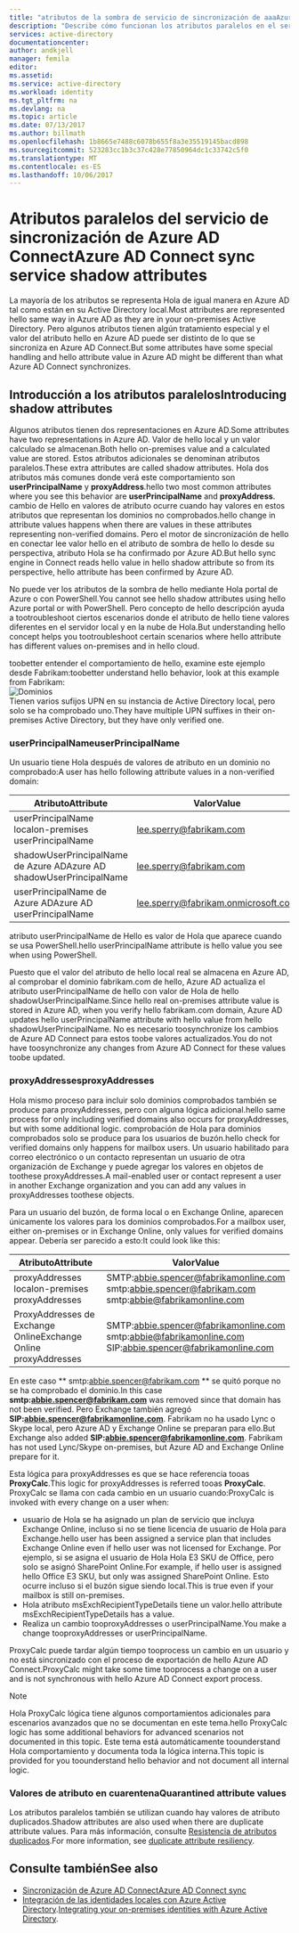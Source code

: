```yaml
---
title: "atributos de la sombra de servicio de sincronización de aaaAzure AD Connect | Documentos de Microsoft"
description: "Describe cómo funcionan los atributos paralelos en el servicio de sincronización de Azure AD Connect."
services: active-directory
documentationcenter: 
author: andkjell
manager: femila
editor: 
ms.assetid: 
ms.service: active-directory
ms.workload: identity
ms.tgt_pltfrm: na
ms.devlang: na
ms.topic: article
ms.date: 07/13/2017
ms.author: billmath
ms.openlocfilehash: 1b8665e7488c6078b655f8a3e35519145bacd898
ms.sourcegitcommit: 523283cc1b3c37c428e77850964dc1c33742c5f0
ms.translationtype: MT
ms.contentlocale: es-ES
ms.lasthandoff: 10/06/2017
---
```

# <a name="azure-ad-connect-sync-service-shadow-attributes"></a><span data-ttu-id="c060a-103">Atributos paralelos del servicio de sincronización de Azure AD Connect</span><span class="sxs-lookup"><span data-stu-id="c060a-103">Azure AD Connect sync service shadow attributes</span></span>
<span data-ttu-id="c060a-104">La mayoría de los atributos se representa Hola de igual manera en Azure AD tal como están en su Active Directory local.</span><span class="sxs-lookup"><span data-stu-id="c060a-104">Most attributes are represented hello same way in Azure AD as they are in your on-premises Active Directory.</span></span> <span data-ttu-id="c060a-105">Pero algunos atributos tienen algún tratamiento especial y el valor del atributo hello en Azure AD puede ser distinto de lo que se sincroniza en Azure AD Connect.</span><span class="sxs-lookup"><span data-stu-id="c060a-105">But some attributes have some special handling and hello attribute value in Azure AD might be different than what Azure AD Connect synchronizes.</span></span>

## <a name="introducing-shadow-attributes"></a><span data-ttu-id="c060a-106">Introducción a los atributos paralelos</span><span class="sxs-lookup"><span data-stu-id="c060a-106">Introducing shadow attributes</span></span>
<span data-ttu-id="c060a-107">Algunos atributos tienen dos representaciones en Azure AD.</span><span class="sxs-lookup"><span data-stu-id="c060a-107">Some attributes have two representations in Azure AD.</span></span> <span data-ttu-id="c060a-108">Valor de hello local y un valor calculado se almacenan.</span><span class="sxs-lookup"><span data-stu-id="c060a-108">Both hello on-premises value and a calculated value are stored.</span></span> <span data-ttu-id="c060a-109">Estos atributos adicionales se denominan atributos paralelos.</span><span class="sxs-lookup"><span data-stu-id="c060a-109">These extra attributes are called shadow attributes.</span></span> <span data-ttu-id="c060a-110">Hola dos atributos más comunes donde verá este comportamiento son **userPrincipalName** y **proxyAddress**.</span><span class="sxs-lookup"><span data-stu-id="c060a-110">hello two most common attributes where you see this behavior are **userPrincipalName** and **proxyAddress**.</span></span> <span data-ttu-id="c060a-111">cambio de Hello en valores de atributo ocurre cuando hay valores en estos atributos que representan los dominios no comprobados.</span><span class="sxs-lookup"><span data-stu-id="c060a-111">hello change in attribute values happens when there are values in these attributes representing non-verified domains.</span></span> <span data-ttu-id="c060a-112">Pero el motor de sincronización de hello en conectar lee valor hello en el atributo de sombra de hello lo desde su perspectiva, atributo Hola se ha confirmado por Azure AD.</span><span class="sxs-lookup"><span data-stu-id="c060a-112">But hello sync engine in Connect reads hello value in hello shadow attribute so from its perspective, hello attribute has been confirmed by Azure AD.</span></span>

<span data-ttu-id="c060a-113">No puede ver los atributos de la sombra de hello mediante Hola portal de Azure o con PowerShell.</span><span class="sxs-lookup"><span data-stu-id="c060a-113">You cannot see hello shadow attributes using hello Azure portal or with PowerShell.</span></span> <span data-ttu-id="c060a-114">Pero concepto de hello descripción ayuda a tootroubleshoot ciertos escenarios donde el atributo de hello tiene valores diferentes en el servidor local y en la nube de Hola.</span><span class="sxs-lookup"><span data-stu-id="c060a-114">But understanding hello concept helps you tootroubleshoot certain scenarios where hello attribute has different values on-premises and in hello cloud.</span></span>

<span data-ttu-id="c060a-115">toobetter entender el comportamiento de hello, examine este ejemplo desde Fabrikam:</span><span class="sxs-lookup"><span data-stu-id="c060a-115">toobetter understand hello behavior, look at this example from Fabrikam:</span></span>  
![Dominios](./media/active-directory-aadconnectsyncservice-shadow-attributes/domains.png)  
<span data-ttu-id="c060a-117">Tienen varios sufijos UPN en su instancia de Active Directory local, pero solo se ha comprobado uno.</span><span class="sxs-lookup"><span data-stu-id="c060a-117">They have multiple UPN suffixes in their on-premises Active Directory, but they have only verified one.</span></span>

### <a name="userprincipalname"></a><span data-ttu-id="c060a-118">userPrincipalName</span><span class="sxs-lookup"><span data-stu-id="c060a-118">userPrincipalName</span></span>
<span data-ttu-id="c060a-119">Un usuario tiene Hola después de valores de atributo en un dominio no comprobado:</span><span class="sxs-lookup"><span data-stu-id="c060a-119">A user has hello following attribute values in a non-verified domain:</span></span>

| <span data-ttu-id="c060a-120">Atributo</span><span class="sxs-lookup"><span data-stu-id="c060a-120">Attribute</span></span> | <span data-ttu-id="c060a-121">Valor</span><span class="sxs-lookup"><span data-stu-id="c060a-121">Value</span></span> |
| --- | --- |
| <span data-ttu-id="c060a-122">userPrincipalName local</span><span class="sxs-lookup"><span data-stu-id="c060a-122">on-premises userPrincipalName</span></span> | lee.sperry@fabrikam.com |
| <span data-ttu-id="c060a-123">shadowUserPrincipalName de Azure AD</span><span class="sxs-lookup"><span data-stu-id="c060a-123">Azure AD shadowUserPrincipalName</span></span> | lee.sperry@fabrikam.com |
| <span data-ttu-id="c060a-124">userPrincipalName de Azure AD</span><span class="sxs-lookup"><span data-stu-id="c060a-124">Azure AD userPrincipalName</span></span> | lee.sperry@fabrikam.onmicrosoft.com |

<span data-ttu-id="c060a-125">atributo userPrincipalName de Hello es valor de Hola que aparece cuando se usa PowerShell.</span><span class="sxs-lookup"><span data-stu-id="c060a-125">hello userPrincipalName attribute is hello value you see when using PowerShell.</span></span>

<span data-ttu-id="c060a-126">Puesto que el valor del atributo de hello local real se almacena en Azure AD, al comprobar el dominio fabrikam.com de hello, Azure AD actualiza el atributo userPrincipalName de hello con valor de Hola de hello shadowUserPrincipalName.</span><span class="sxs-lookup"><span data-stu-id="c060a-126">Since hello real on-premises attribute value is stored in Azure AD, when you verify hello fabrikam.com domain, Azure AD updates hello userPrincipalName attribute with hello value from hello shadowUserPrincipalName.</span></span> <span data-ttu-id="c060a-127">No es necesario toosynchronize los cambios de Azure AD Connect para estos toobe valores actualizados.</span><span class="sxs-lookup"><span data-stu-id="c060a-127">You do not have toosynchronize any changes from Azure AD Connect for these values toobe updated.</span></span>

### <a name="proxyaddresses"></a><span data-ttu-id="c060a-128">proxyAddresses</span><span class="sxs-lookup"><span data-stu-id="c060a-128">proxyAddresses</span></span>
<span data-ttu-id="c060a-129">Hola mismo proceso para incluir solo dominios comprobados también se produce para proxyAddresses, pero con alguna lógica adicional.</span><span class="sxs-lookup"><span data-stu-id="c060a-129">hello same process for only including verified domains also occurs for proxyAddresses, but with some additional logic.</span></span> <span data-ttu-id="c060a-130">comprobación de Hola para dominios comprobados solo se produce para los usuarios de buzón.</span><span class="sxs-lookup"><span data-stu-id="c060a-130">hello check for verified domains only happens for mailbox users.</span></span> <span data-ttu-id="c060a-131">Un usuario habilitado para correo electrónico o un contacto representan un usuario de otra organización de Exchange y puede agregar los valores en objetos de toothese proxyAddresses.</span><span class="sxs-lookup"><span data-stu-id="c060a-131">A mail-enabled user or contact represent a user in another Exchange organization and you can add any values in proxyAddresses toothese objects.</span></span>

<span data-ttu-id="c060a-132">Para un usuario del buzón, de forma local o en Exchange Online, aparecen únicamente los valores para los dominios comprobados.</span><span class="sxs-lookup"><span data-stu-id="c060a-132">For a mailbox user, either on-premises or in Exchange Online, only values for verified domains appear.</span></span> <span data-ttu-id="c060a-133">Debería ser parecido a esto:</span><span class="sxs-lookup"><span data-stu-id="c060a-133">It could look like this:</span></span>

| <span data-ttu-id="c060a-134">Atributo</span><span class="sxs-lookup"><span data-stu-id="c060a-134">Attribute</span></span> | <span data-ttu-id="c060a-135">Valor</span><span class="sxs-lookup"><span data-stu-id="c060a-135">Value</span></span> |
| --- | --- |
| <span data-ttu-id="c060a-136">proxyAddresses local</span><span class="sxs-lookup"><span data-stu-id="c060a-136">on-premises proxyAddresses</span></span> | SMTP:abbie.spencer@fabrikamonline.com</br>smtp:abbie.spencer@fabrikam.com</br>smtp:abbie@fabrikamonline.com |
| <span data-ttu-id="c060a-137">ProxyAddresses de Exchange Online</span><span class="sxs-lookup"><span data-stu-id="c060a-137">Exchange Online proxyAddresses</span></span> | SMTP:abbie.spencer@fabrikamonline.com</br>smtp:abbie@fabrikamonline.com</br>SIP:abbie.spencer@fabrikamonline.com |

<span data-ttu-id="c060a-138">En este caso ** smtp:abbie.spencer@fabrikam.com ** se quitó porque no se ha comprobado el dominio.</span><span class="sxs-lookup"><span data-stu-id="c060a-138">In this case **smtp:abbie.spencer@fabrikam.com** was removed since that domain has not been verified.</span></span> <span data-ttu-id="c060a-139">Pero Exchange también agregó **SIP:abbie.spencer@fabrikamonline.com**. Fabrikam no ha usado Lync o Skype local, pero Azure AD y Exchange Online se preparan para ello.</span><span class="sxs-lookup"><span data-stu-id="c060a-139">But Exchange also added **SIP:abbie.spencer@fabrikamonline.com**. Fabrikam has not used Lync/Skype on-premises, but Azure AD and Exchange Online prepare for it.</span></span>

<span data-ttu-id="c060a-140">Esta lógica para proxyAddresses es que se hace referencia tooas **ProxyCalc**.</span><span class="sxs-lookup"><span data-stu-id="c060a-140">This logic for proxyAddresses is referred tooas **ProxyCalc**.</span></span> <span data-ttu-id="c060a-141">ProxyCalc se llama con cada cambio en un usuario cuando:</span><span class="sxs-lookup"><span data-stu-id="c060a-141">ProxyCalc is invoked with every change on a user when:</span></span>

- <span data-ttu-id="c060a-142">usuario de Hola se ha asignado un plan de servicio que incluya Exchange Online, incluso si no se tiene licencia de usuario de Hola para Exchange.</span><span class="sxs-lookup"><span data-stu-id="c060a-142">hello user has been assigned a service plan that includes Exchange Online even if hello user was not licensed for Exchange.</span></span> <span data-ttu-id="c060a-143">Por ejemplo, si se asigna el usuario de Hola Hola E3 SKU de Office, pero solo se asignó SharePoint Online.</span><span class="sxs-lookup"><span data-stu-id="c060a-143">For example, if hello user is assigned hello Office E3 SKU, but only was assigned SharePoint Online.</span></span> <span data-ttu-id="c060a-144">Esto ocurre incluso si el buzón sigue siendo local.</span><span class="sxs-lookup"><span data-stu-id="c060a-144">This is true even if your mailbox is still on-premises.</span></span>
- <span data-ttu-id="c060a-145">Hola atributo msExchRecipientTypeDetails tiene un valor.</span><span class="sxs-lookup"><span data-stu-id="c060a-145">hello attribute msExchRecipientTypeDetails has a value.</span></span>
- <span data-ttu-id="c060a-146">Realiza un cambio tooproxyAddresses o userPrincipalName.</span><span class="sxs-lookup"><span data-stu-id="c060a-146">You make a change tooproxyAddresses or userPrincipalName.</span></span>

<span data-ttu-id="c060a-147">ProxyCalc puede tardar algún tiempo tooprocess un cambio en un usuario y no está sincronizado con el proceso de exportación de hello Azure AD Connect.</span><span class="sxs-lookup"><span data-stu-id="c060a-147">ProxyCalc might take some time tooprocess a change on a user and is not synchronous with hello Azure AD Connect export process.</span></span>

> [!NOTE]
> <span data-ttu-id="c060a-148">Hola ProxyCalc lógica tiene algunos comportamientos adicionales para escenarios avanzados que no se documentan en este tema.</span><span class="sxs-lookup"><span data-stu-id="c060a-148">hello ProxyCalc logic has some additional behaviors for advanced scenarios not documented in this topic.</span></span> <span data-ttu-id="c060a-149">Este tema está automáticamente toounderstand Hola comportamiento y documenta toda la lógica interna.</span><span class="sxs-lookup"><span data-stu-id="c060a-149">This topic is provided for you toounderstand hello behavior and not document all internal logic.</span></span>

### <a name="quarantined-attribute-values"></a><span data-ttu-id="c060a-150">Valores de atributo en cuarentena</span><span class="sxs-lookup"><span data-stu-id="c060a-150">Quarantined attribute values</span></span>
<span data-ttu-id="c060a-151">Los atributos paralelos también se utilizan cuando hay valores de atributo duplicados.</span><span class="sxs-lookup"><span data-stu-id="c060a-151">Shadow attributes are also used when there are duplicate attribute values.</span></span> <span data-ttu-id="c060a-152">Para más información, consulte [Resistencia de atributos duplicados](active-directory-aadconnectsyncservice-duplicate-attribute-resiliency.md).</span><span class="sxs-lookup"><span data-stu-id="c060a-152">For more information, see [duplicate attribute resiliency](active-directory-aadconnectsyncservice-duplicate-attribute-resiliency.md).</span></span>

## <a name="see-also"></a><span data-ttu-id="c060a-153">Consulte también</span><span class="sxs-lookup"><span data-stu-id="c060a-153">See also</span></span>
* [<span data-ttu-id="c060a-154">Sincronización de Azure AD Connect</span><span class="sxs-lookup"><span data-stu-id="c060a-154">Azure AD Connect sync</span></span>](active-directory-aadconnectsync-whatis.md)
* <span data-ttu-id="c060a-155">[Integración de las identidades locales con Azure Active Directory](active-directory-aadconnect.md).</span><span class="sxs-lookup"><span data-stu-id="c060a-155">[Integrating your on-premises identities with Azure Active Directory](active-directory-aadconnect.md).</span></span>
